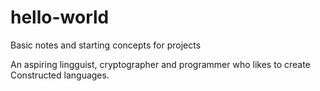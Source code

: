 # hello-world
Basic notes and starting concepts for projects

An aspiring lingguist, cryptographer and programmer who likes to create Constructed languages.
